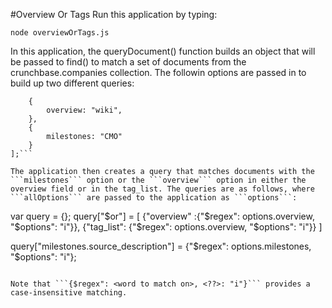 #Overview Or Tags
Run this application by typing:

```node overviewOrTags.js```

In this application, the queryDocument() function builds an object that will be passed to find() to match a set of documents from the crunchbase.companies collection. The followin options are passed in to build up two different queries:

```var allOptions = [
    {
        overview: "wiki",
    },
    {
        milestones: "CMO"
    }
];```

The application then creates a query that matches documents with the ```milestones``` option or the ```overview``` option in either the overview field or in the tag_list. The queries are as follows, where ```allOptions``` are passed to the application as ```options```:

```
var query = {};
query["$or"] = 
      [
        {"overview" :{"$regex": options.overview, "$options": "i"}}, 
        {"tag_list": {"$regex": options.overview, "$options": "i"}} 
      ]
      
query["milestones.source_description"] =
      {"$regex": options.milestones, "$options": "i"};
```

Note that ```{$regex": <word to match on>, <??>: "i"}``` provides a case-insensitive matching.
